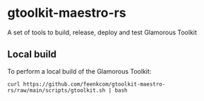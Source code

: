 # gtoolkit-maestro-rs
A set of tools to build, release, deploy and test Glamorous Toolkit

## Local build
To perform a local build of the Glamorous Toolkit:
```
curl https://github.com/feenkcom/gtoolkit-maestro-rs/raw/main/scripts/gtoolkit.sh | bash
```
